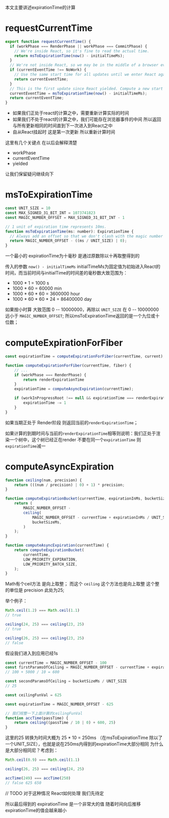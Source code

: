 本文主要讲述expirationTime的计算

# requestCurrentTime
```javascript
export function requestCurrentTime() {
  if (workPhase === RenderPhase || workPhase === CommitPhase) {
    // We're inside React, so it's fine to read the actual time.
    return msToExpirationTime(now() - initialTimeMs);
  }
  // We're not inside React, so we may be in the middle of a browser event.
  if (currentEventTime !== NoWork) {
    // Use the same start time for all updates until we enter React again.
    return currentEventTime;
  }
  // This is the first update since React yielded. Compute a new start time.
  currentEventTime = msToExpirationTime(now() - initialTimeMs);
  return currentEventTime;
}
```

- 如果我们正处于react的计算之中，需要重新计算实际的时间
- 如果我们不处于react的计算之中，我们可能存在浏览器事件的中间 所以返回与所有更新相同的时间直到下一次进入到React之中
- 自从React挂起时 这是第一次更新 所以重新计算时间

这里有几个关键点 在以后会解释清楚

- workPhase
- currentEventTime
- yielded

让我们保留疑问继续向下

# msToExpirationTime
```javascript
const UNIT_SIZE = 10
const MAX_SIGNED_31_BIT_INT = 1073741823
const MAGIC_NUMBER_OFFSET = MAX_SIGNED_31_BIT_INT - 1

// 1 unit of expiration time represents 10ms.
function msToExpirationTime(ms: number): ExpirationTime {
  // Always add an offset so that we don't clash with the magic number for NoWork.
  return MAGIC_NUMBER_OFFSET - ((ms / UNIT_SIZE) | 0);
}
```

一个最小的 expirationTime为十毫秒 是通过原数除以十再取整得到的

传入的参数 `now() - initialTimeMs` initialTimeMs为固定值为初始进入React的时间，而当前时间与initialTime的时间差的毫秒数大致范围为：

- 1000 * 1 = 1000 s
- 1000 * 60 = 60000 min
- 1000 * 60 * 60 = 3600000 hour
- 1000 * 60 * 60 * 24 = 86400000 day

如果按小时算 大致范围 0 -- 10000000，再除以 `UNIT_SIZE` 在 0 -- 10000000 远小于 `MAGIC_NUMBER_OFFSET`;
所以msToExpirationTime返回的是一个九位或十位数；

# computeExpirationForFiber

```javascript
const expirationTime = computeExpirationForFiber(currentTime, current);

function computeExpirationForFiber(currentTime, fiber) {
    // ...
    if (workPhase === RenderPhase) {
        return renderExpirationTime
    }
    expirationTime = computeAsyncExpiration(currentTime);

    if (workInProgressRoot !== null && expirationTime === renderExpirationTime) {
        expirationTime -= 1
    }
}
```
如果当期正处于 Render阶段 则返回当前的`renderExpirationTime`；

如果计算的到期时间与当前的`renderExpirationTime`相等则说明：我们正处于渲染一个树中，这个树已经正在render 不要在同一个`expirationTime` 则`expirationTime`减一

# computeAsyncExpiration
```javascript
function ceiling(num, precision) {
	return (((num / precision) | 0) + 1) * precision;
}

function computeExpirationBucket(currentTime, expirationInMs, bucketSizeMs) {
	return (
		MAGIC_NUMBER_OFFSET -
		ceiling(
			MAGIC_NUMBER_OFFSET - currentTime + expirationInMs / UNIT_SIZE,
			bucketSizeMs,
		)
	);
}

function computeAsyncExpiration(currentTime) {
	return computeExpirationBucket(
		currentTime,
		LOW_PRIORITY_EXPIRATION,
		LOW_PRIORITY_BATCH_SIZE,
	);
}
```

Math有个ceil方法 是向上取整； 而这个 `ceiling` 这个方法也是向上取整 这个整的单位是 precision 此处为25;

举个例子：

```javascript
Math.ceil(1.2) === Math.ceil(1.1)
// true

ceiling(24, 25) === ceiling(23, 25)
// true

ceiling(26, 25) === ceiling(23, 25)
// false
```

假设我们进入到应用已经1s

```javascript
const currentTime = MAGIC_NUMBER_OFFSET - 100
const firstParamsOfCeiling = MAGIC_NUMBER_OFFSET - currentTime + expirationInMs / UNIT_SIZE
// 100 + 5000 / 10 = 600

const secondParamsOfCeiling = bucketSizeMs / UNIT_SIZE
// 25

const ceilingFunVal = 625

const expirationTime = MAGIC_NUMBER_OFFSET - 625

// 我们规整一下上面计算的ceilingFunVal
function accTime(passTime) {
    return ceiling((passTime / 10 | 0) + 600, 25)
}
```

这里的25 转换为时间大概为 25 * 10 = 250ms （在msToExpirationTime 除以了一个UNIT_SIZE），也就是说在250ms内得到的expirationTime大部分相同 为什么是大部分相同尼？考虑到：

```javascript
Math.ceil(0.9) === Math.ceil(1.1)

ceiling(26, 25) === ceiling(24, 25)

accTime(249) === accTime(250)
// false 625 650

```

// TODO 
对于这种情况 React如何处理 我们先待定

所以最后得到的 expirationTime 是一个非常大的值 随着时间向后推移 expirationTime的值会越来越小
